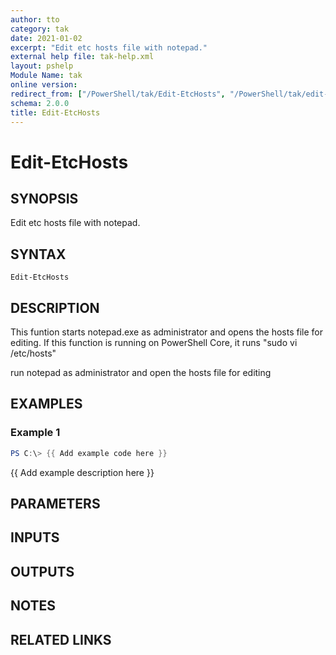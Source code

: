 ```yaml
---
author: tto
category: tak
date: 2021-01-02
excerpt: "Edit etc hosts file with notepad."
external help file: tak-help.xml
layout: pshelp
Module Name: tak
online version:
redirect_from: ["/PowerShell/tak/Edit-EtcHosts", "/PowerShell/tak/edit-etchosts", "/PowerShell/edit-etchosts"]
schema: 2.0.0
title: Edit-EtcHosts
---
```


# Edit-EtcHosts

## SYNOPSIS
Edit etc hosts file with notepad.

## SYNTAX

```
Edit-EtcHosts
```

## DESCRIPTION
This funtion starts notepad.exe as administrator and opens the hosts file for editing.
If this function is running on PowerShell Core, it runs "sudo vi /etc/hosts"

run notepad as administrator and open the hosts file for editing

## EXAMPLES

### Example 1
```powershell
PS C:\> {{ Add example code here }}
```

{{ Add example description here }}

## PARAMETERS

## INPUTS

## OUTPUTS

## NOTES

## RELATED LINKS
